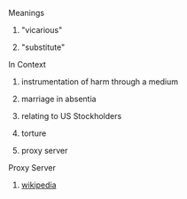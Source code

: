 Meanings

  1. "vicarious"
  
  2. "substitute"

In Context

  1. instrumentation of harm through a medium

  2. marriage in absentia

  3. relating to US Stockholders

  4. torture

  5. proxy server

Proxy Server

  1. [wikipedia](https://en.wikipedia.org/wiki/Proxy_server)
